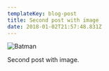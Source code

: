 ```yaml
---
templateKey: blog-post
title: Second post with image
date: 2018-01-02T21:57:48.831Z
---
```

![Batman](/img/tonton-revolver-batman-ld.jpg)

Second post with image.
